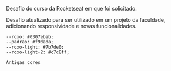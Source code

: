 Desafio do curso da Rocketseat em que foi solicitado.

Desafio atualizado para ser utilizado em um projeto da faculdade, adicionando responsividade e novas funcionalidades.

    --roxo: #0307ebab;
    --padrao: #f9dada;
    --roxo-light: #7b7de0;
    --roxo-light-2: #c7c8ff;

    Antigas cores



<!-- <div class="card" id="../Imagens/burger.png">
<div class="card_imagem">
    <img src="../Imagens/burger.png" alt="triplo bacon burger">
</div>

<div class="card_titulo">
    <h1>Triplo bacon burger</h1>
    <div class="card_autor">
        <p>por Jorge Relato</p>
    </div>
</div>
</div>

<div class="card" id="../Imagens/pizza.png">
    <div class="card_imagem">
        <img src="../Imagens/pizza.png" alt="Pizza 4 estações">
    </div>
    <div class="card_titulo">
        <h1>Pizza 4 estações</h1>
        <div class="card_autor">
            <p>por Fabiana Melo</p>
        </div>
    </div>
</div>

<div class="card" id="../Imagens/espaguete.png">
    <div class="card_imagem">
        <img src="../Imagens/espaguete.png" alt="Espaguete ao alho">
    </div>

    <div class="card_titulo">
        <h1>Espaguete ao alho</h1>
        <div class="card_autor">
            <p>por Júlia Kinoto</p>
        </div>
    </div>
</div>

<div class="card" id="../Imagens/lasanha.png">
    <div class="card_imagem">
        <img src="../Imagens/lasanha.png" alt="Lasanha mac n' cheese">
    </div>

    <div class="card_titulo">
        <h1>Lasanha mac n' cheese</h1>
        <div class="card_autor">
            <p>por Juliano Vieira</p>
        </div>
    </div>
</div>

<div class="card" id="../Imagens/doce.png">
    <div class="card_imagem">
        <img src="../Imagens/doce.png" alt="Docinhos pão-do-céu">
    </div>

    <div class="card_titulo">
        <h1>Docinhos pão-do-céu</h1>
        <div class="card_autor">
            <p>por Ricardo Golvea</p>
        </div>
    </div>
</div>

<div class="card" id="../Imagens/asinhas.png">
    <div class="card_imagem">
        <img src="../Imagens/asinhas.png" alt="Asinhas de frango ao barbecue">
    </div>

    <div class="card_titulo">
        <h1>Asinhas de frango ao barbecue</h1>
        <div class="card_autor">
            <p>por Vania Steroski</p>
        </div>
    </div>
</div> -->


<!--
        <div class="modal_overlay">
            <div class="modal">

                <div class="close_modal">
                    <img src="../icons/x.svg"/>
                </div>

                <div class="modal_conteudo">
                    <img src="" alt="Receitas">
                </div>

                <div class="titulosModal">
                    <h1></h1>
                    <div class="autor">
                        <p></p>
                    </div>
                </div>

                <div class="modal_detalhes">
                    <div class = "ingredientes">
                        <h2>Ingredientes</h2>
                        <ul>
                            <li>1 lata de creme de leite</li>
                            <li>1 lata de milho verde</li>
                            <li>1 copo de requeijão cremoso</li>
                            <li>100 g de azeitona sem caroço</li>
                            <li>2 peitos de frango desfiados</li>
                            <li>200 g de mussarela fatiada</li>
                            <li>100 g de batata palha</li>
                            <li>1 xícara de água</li>
                            <li>1 pitada de sal</li>
                        </ul>
                    </div>
    
                    <div class="detalhes">
                        <h2>Preparo</h2>
                        <p>30 Min</p>
                        <h2 id = "rend">Rendimento</h2>
                        <p>5 Porções</p>
                    </div>
                </div>
            </div>
        </div>   
-->